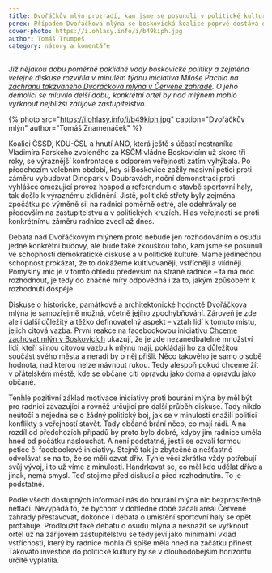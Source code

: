 ```yaml
---
title: Dvořáčkův mlýn prozradí, kam jsme se posunuli v politické kultuře
perex: Případem Dvořáčkova mlýna se boskovická koalice poprvé dostává do většího dialogu s veřejností. Půjde jí to lépe než té minulé?
cover-photo: https://i.ohlasy.info/i/b49kiph.jpg
author: Tomáš Trumpeš
category: názory a komentáře
---
```


*Již nějakou dobu poměrně poklidné vody boskovické politiky a zejména veřejné diskuse rozvířila v minulém týdnu iniciativa Miloše Pachla na [záchranu takzvaného Dvořáčkova mlýna v Červené zahradě](http://www.ohlasy.info/clanky/2017/09/dvorackuv-mlyn.html). O jeho demolici se mluvilo delší dobu, konkrétní ortel by nad mlýnem mohlo vyřknout nejbližší zářijové zastupitelstvo.*

{% photo src="https://i.ohlasy.info/i/b49kiph.jpg" caption="Dvořáčkův mlýn" author="Tomáš Znamenáček" %}

Koalici ČSSD, KDU-ČSL a hnutí ANO, která ještě s účastí nestraníka Vladimíra Farského zvoleného za KSČM vládne Boskovicím už skoro tři roky, se výraznější konfrontace s odporem veřejnosti zatím vyhýbala. Po předchozím volebním období, kdy si Boskovice zažily masivní petici proti záměru vybudovat Dinopark v Doubravách, noční demonstraci proti vyhlášce omezující provoz hospod a referendum o stavbě sportovní haly, tak došlo k výraznému zklidnění. Jistě, politické střety byly zejména zpočátku po výměně sil na radnici poměrně ostré, ale odehrávaly se především na zastupitelstvu a v politických kruzích. Hlas veřejnosti se proti konkrétnímu záměru radnice zvedl až dnes.

Debata nad Dvořáčkovým mlýnem proto nebude jen rozhodováním o osudu jedné konkrétní budovy, ale bude také zkouškou toho, kam jsme se posunuli ve schopnosti demokratické diskuse a v politické kultuře. Máme jedinečnou schopnost prokázat, že to dokážeme kultivovaněji, vstřícněji a vlídněji. Pomyslný míč je v tomto ohledu především na straně radnice – ta má moc rozhodnout, je tedy do značné míry odpovědná i za to, jakým způsobem k rozhodnutí dospěje.

Diskuse o historické, památkové a architektonické hodnotě Dvořáčkova mlýna je samozřejmě možná, včetně jejího zpochybňování. Zároveň je zde ale i další důležitý a těžko definovatelný aspekt – vztah lidí k tomuto místu, jejich citová vazba. První reakce na facebookovou iniciativu [Chceme zachovat mlýn v Boskovicích](https://www.facebook.com/346915795733255/) ukazují, že je zde nezanedbatelné množství lidí, kteří silnou citovou vazbu k mlýnu mají, pokládají ho za důležitou součást svého města a neradi by o něj přišli. Něco takového je samo o sobě hodnota, nad kterou nelze mávnout rukou. Tedy alespoň pokud chceme žít v přátelském městě, kde se občané cítí opravdu jako doma a opravdu jako občané. 

Tenhle pozitivní základ motivace iniciativy proti bourání mlýna by měl být pro radnici zavazující a rovněž určující pro další průběh diskuse. Tady nikdo neútočí a nejedná se o žádný politický boj, jak se v minulosti snažili politici konflikty s veřejností stavět. Tady občané brání něco, co mají rádi. A na rozdíl od předchozích případů by proto bylo dobré, kdyby jim radnice uměla hned od počátku naslouchat. A není podstatné, jestli se ozvali formou petice či facebookové iniciativy. Stejně tak je zbytečné a nešťastné odvolávat se na to, že se měli ozvat dřív. Tyhle věci zkrátka vždy potřebují svůj vývoj, i to už víme z minulosti. Handrkovat se, co měl kdo udělat dříve a jinak, nemá smysl. Teď stojíme před diskusí a před rozhodnutím. To je podstatné.

Podle všech dostupných informací nás do bourání mlýna nic bezprostředně netlačí. Nevypadá to, že bychom v dohledné době začali areál Červené zahrady přestavovat, dokonce i debata o umístění sportovní haly se opět protahuje. Prodloužit také debatu o osudu mlýna a nesnažit se vyřknout ortel už na zářijovém zastupitelstvu se tedy jeví jako minimální vklad vstřícnosti, který by radnice mohla či spíše měla hned na začátku přinést. Takováto investice do politické kultury by se v dlouhodobějším horizontu určitě vyplatila.
